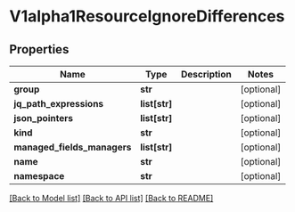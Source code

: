 # V1alpha1ResourceIgnoreDifferences

## Properties
Name | Type | Description | Notes
------------ | ------------- | ------------- | -------------
**group** | **str** |  | [optional] 
**jq_path_expressions** | **list[str]** |  | [optional] 
**json_pointers** | **list[str]** |  | [optional] 
**kind** | **str** |  | [optional] 
**managed_fields_managers** | **list[str]** |  | [optional] 
**name** | **str** |  | [optional] 
**namespace** | **str** |  | [optional] 

[[Back to Model list]](../README.md#documentation-for-models) [[Back to API list]](../README.md#documentation-for-api-endpoints) [[Back to README]](../README.md)


